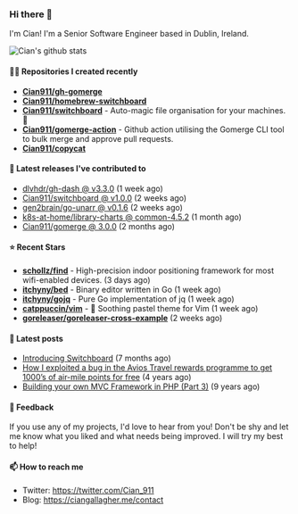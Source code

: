 ### Hi there 👋

I'm Cian! I'm a Senior Software Engineer based in Dublin, Ireland.

![Cian's github stats](https://github-readme-stats.vercel.app/api?username=CIan911&theme=dracula&show_icons=true)

#### 👨‍💻 Repositories I created recently
- **[Cian911/gh-gomerge](https://github.com/Cian911/gh-gomerge)**
- **[Cian911/homebrew-switchboard](https://github.com/Cian911/homebrew-switchboard)**
- **[Cian911/switchboard](https://github.com/Cian911/switchboard)** - Auto-magic file organisation for your machines. :open_file_folder:
- **[Cian911/gomerge-action](https://github.com/Cian911/gomerge-action)** - Github action utilising the Gomerge CLI tool to bulk merge and approve pull requests. 
- **[Cian911/copycat](https://github.com/Cian911/copycat)**

#### 🚀 Latest releases I've contributed to


- [dlvhdr/gh-dash @ v3.3.0](https://github.com/dlvhdr/gh-dash/releases/tag/v3.3.0) (1 week ago)
- [Cian911/switchboard @ v1.0.0](https://github.com/Cian911/switchboard/releases/tag/v1.0.0) (2 weeks ago)
- [gen2brain/go-unarr @ v0.1.6](https://github.com/gen2brain/go-unarr/releases/tag/v0.1.6) (2 weeks ago)
- [k8s-at-home/library-charts @ common-4.5.2](https://github.com/k8s-at-home/library-charts/releases/tag/common-4.5.2) (1 month ago)
- [Cian911/gomerge @ 3.0.0](https://github.com/Cian911/gomerge/releases/tag/3.0.0) (2 months ago)

#### ⭐ Recent Stars


- **[schollz/find](https://github.com/schollz/find)** - High-precision indoor positioning framework for most wifi-enabled devices. (3 days ago)
- **[itchyny/bed](https://github.com/itchyny/bed)** - Binary editor written in Go (1 week ago)
- **[itchyny/gojq](https://github.com/itchyny/gojq)** - Pure Go implementation of jq (1 week ago)
- **[catppuccin/vim](https://github.com/catppuccin/vim)** - 🧋 Soothing pastel theme for Vim  (1 week ago)
- **[goreleaser/goreleaser-cross-example](https://github.com/goreleaser/goreleaser-cross-example)** (2 weeks ago)

#### 📄 Latest posts
- [Introducing Switchboard](https://ciangallagher.me/2022/01/28/Introducing-switchboard/) (7 months ago)
- [How I exploited a bug in the Avios Travel rewards programme to get 1000’s of air-mile points for free](https://ciangallagher.me/2018/04/21/How-i-exploited-a-bug-in-the-avios-travel-rewards-system/) (4 years ago)
- [Building your own MVC Framework in PHP (Part 3)](https://ciangallagher.me/2013/11/03/Building-your-own-mvc-framework-in-php-part-3/) (9 years ago)

#### 💬 Feedback

If you use any of my projects, I'd love to hear from you! Don't be shy and let me know what you liked
and what needs being improved. I will try my best to help!

#### 📫 How to reach me

- Twitter: https://twitter.com/Cian_911
- Blog: https://ciangallagher.me/contact
